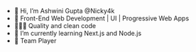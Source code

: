 - 👋 Hi, I’m Ashwini Gupta @Nicky4k
- 👀 Front-End Web Development | UI | Progressive Web Apps
- 👨🏻‍💻 Quality and clean code
- 🌱 I’m currently learning Next.js and Node.js
- 🏀 Team Player

<!---
Nicky4k/Nicky4k is a ✨ special ✨ repository because its `README.md` (this file) appears on your GitHub profile.
You can click the Preview link to take a look at your changes.
--->
